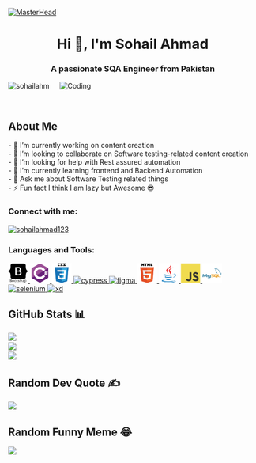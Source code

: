 [![MasterHead](https://miro.medium.com/v2/resize:fit:720/1*o1VQUypTIv6q5eIKsWPOuQ.gif)]()
<h1 align="center">Hi 👋, I'm Sohail Ahmad</h1> 
<h3 align="center">A passionate SQA Engineer from Pakistan</h3>
<img align = "right" alt = "Coding" width = "400" src="https://cdn.dribbble.com/users/1162077/screenshots/3848914/programmer.gif">

<p align="left"> <img src="https://komarev.com/ghpvc/?username=sohailahm&label=Profile%20views&color=0e75b6&style=flat" alt="sohailahm" /> </p>

<p align="left"> <a href="https://twitter.com/" target="blank"><img src="https://img.shields.io/twitter/follow/?logo=twitter&style=for-the-badge" alt="" /></a> </p>
<h2 align="left">About Me </h2>
- 🔭 I’m currently working on content creation <br>
- 👯 I’m looking to collaborate on Software testing-related content creation<br>
- 🤝 I’m looking for help with Rest assured automation<br>
- 🌱 I’m currently learning frontend and Backend Automation<br>
- 💬 Ask me about Software Testing related things <br>
- ⚡ Fun fact I think I am lazy but Awesome 😎

<h3 align="left">Connect with me:</h3>
<p align="left">
<a href="https://linkedin.com/in/sohailahmad123" target="blank"><img align="center" src="https://raw.githubusercontent.com/rahuldkjain/github-profile-readme-generator/master/src/images/icons/Social/linked-in-alt.svg" alt="sohailahmad123" height="30" width="40" /></a>
</p>

<h3 align="left">Languages and Tools:</h3>
<p align="left"> <a href="https://getbootstrap.com" target="_blank" rel="noreferrer"> <img src="https://raw.githubusercontent.com/devicons/devicon/master/icons/bootstrap/bootstrap-plain-wordmark.svg" alt="bootstrap" width="40" height="40"/> </a> <a href="https://www.w3schools.com/cs/" target="_blank" rel="noreferrer"> <img src="https://raw.githubusercontent.com/devicons/devicon/master/icons/csharp/csharp-original.svg" alt="csharp" width="40" height="40"/> </a> <a href="https://www.w3schools.com/css/" target="_blank" rel="noreferrer"> <img src="https://raw.githubusercontent.com/devicons/devicon/master/icons/css3/css3-original-wordmark.svg" alt="css3" width="40" height="40"/> </a> <a href="https://www.cypress.io" target="_blank" rel="noreferrer"> <img src="https://raw.githubusercontent.com/simple-icons/simple-icons/6e46ec1fc23b60c8fd0d2f2ff46db82e16dbd75f/icons/cypress.svg" alt="cypress" width="40" height="40"/> </a> <a href="https://www.figma.com/" target="_blank" rel="noreferrer"> <img src="https://www.vectorlogo.zone/logos/figma/figma-icon.svg" alt="figma" width="40" height="40"/> </a> <a href="https://www.w3.org/html/" target="_blank" rel="noreferrer"> <img src="https://raw.githubusercontent.com/devicons/devicon/master/icons/html5/html5-original-wordmark.svg" alt="html5" width="40" height="40"/> </a> <a href="https://www.java.com" target="_blank" rel="noreferrer"> <img src="https://raw.githubusercontent.com/devicons/devicon/master/icons/java/java-original.svg" alt="java" width="40" height="40"/> </a> <a href="https://developer.mozilla.org/en-US/docs/Web/JavaScript" target="_blank" rel="noreferrer"> <img src="https://raw.githubusercontent.com/devicons/devicon/master/icons/javascript/javascript-original.svg" alt="javascript" width="40" height="40"/> </a> <a href="https://www.mysql.com/" target="_blank" rel="noreferrer"> <img src="https://raw.githubusercontent.com/devicons/devicon/master/icons/mysql/mysql-original-wordmark.svg" alt="mysql" width="40" height="40"/> </a> <a href="https://www.selenium.dev" target="_blank" rel="noreferrer"> <img src="https://raw.githubusercontent.com/detain/svg-logos/780f25886640cef088af994181646db2f6b1a3f8/svg/selenium-logo.svg" alt="selenium" width="40" height="40"/> </a> <a href="https://www.adobe.com/products/xd.html" target="_blank" rel="noreferrer"> <img src="https://cdn.worldvectorlogo.com/logos/adobe-xd.svg" alt="xd" width="40" height="40"/> </a> </p>

<!-- 
<p><img align="left" src="https://github-readme-stats.vercel.app/api/top-langs?username=sohailahm&show_icons=true&locale=en&layout=compact" alt="sohailahm" /></p>
<p>&nbsp;<img align="center" src="https://github-readme-stats.vercel.app/api?username=sohailahm&show_icons=true&locale=en" alt="sohailahm" /></p>
 <p><img align="center" src="https://github-readme-streak-stats.herokuapp.com/?user=sohailahm&" alt="sohailahm" /></p>
-->
<h2 align="left">GitHub Stats 📊 </h2>

![](https://github-readme-stats.vercel.app/api?username=sohailahm&theme=vue-dark&hide_border=false&include_all_commits=false&count_private=false)<br/>
![](https://github-readme-streak-stats.herokuapp.com/?user=sohailahm&theme=vue-dark&hide_border=false)<br/>
![](https://github-readme-stats.vercel.app/api/top-langs/?username=sohailahm&theme=vue-dark&hide_border=false&include_all_commits=false&count_private=false&layout=compact)

<h2 align="left">Random Dev Quote ✍️</h2>

![](https://quotes-github-readme.vercel.app/api?type=horizontal&theme=radical)

<h2 align="left">Random Funny Meme 😂</h2>
<img src='https://randommeme-five.vercel.app/' style="height: 400px;"/>
